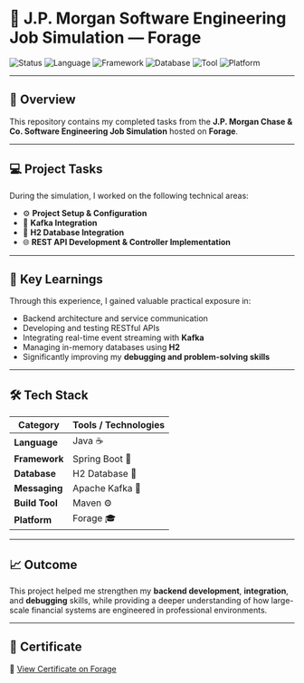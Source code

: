 # 🏦 J.P. Morgan Software Engineering Job Simulation — Forage

![Status](https://img.shields.io/badge/Completed-October%202025-brightgreen)
![Language](https://img.shields.io/badge/Language-Java-blue)
![Framework](https://img.shields.io/badge/Framework-Spring%20Boot-brightgreen)
![Database](https://img.shields.io/badge/Database-H2-orange)
![Tool](https://img.shields.io/badge/Integration-Kafka-yellow)
![Platform](https://img.shields.io/badge/Platform-Forage-lightgrey)

---

## 📘 Overview
This repository contains my completed tasks from the **J.P. Morgan Chase & Co. Software Engineering Job Simulation** hosted on **Forage**.  

---

## 💻 Project Tasks
During the simulation, I worked on the following technical areas:

- ⚙️ **Project Setup & Configuration**
- 📡 **Kafka Integration**
- 💾 **H2 Database Integration**
- 🌐 **REST API Development & Controller Implementation**

---

## 🧠 Key Learnings
Through this experience, I gained valuable practical exposure in:

- Backend architecture and service communication  
- Developing and testing RESTful APIs  
- Integrating real-time event streaming with **Kafka**  
- Managing in-memory databases using **H2**  
- Significantly improving my **debugging and problem-solving skills**

---

## 🛠️ Tech Stack

| Category | Tools / Technologies |
|-----------|----------------------|
| **Language** | Java ☕ |
| **Framework** | Spring Boot 🌿 |
| **Database** | H2 Database 💾 |
| **Messaging** | Apache Kafka 📡 |
| **Build Tool** | Maven ⚙️ |
| **Platform** | Forage 🎓 |

---

## 📈 Outcome
This project helped me strengthen my **backend development**, **integration**, and **debugging** skills, while providing a deeper understanding of how large-scale financial systems are engineered in professional environments.

---

## 🏅 Certificate
📄 [View Certificate on Forage](https://www.theforage.com/completion-certificates/Sj7temL583QAYpHXD/E6McHJDKsQYh79moz_Sj7temL583QAYpHXD_E55ggCcniGSEwduHw_1761418538262_completion_certificate.pdf)  


